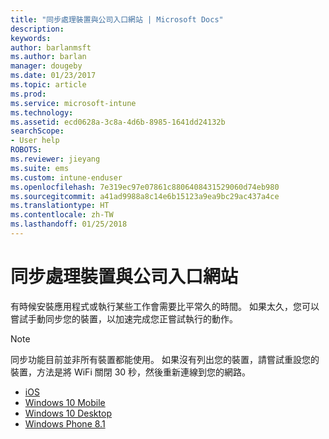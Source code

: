 ```yaml
---
title: "同步處理裝置與公司入口網站 | Microsoft Docs"
description: 
keywords: 
author: barlanmsft
ms.author: barlan
manager: dougeby
ms.date: 01/23/2017
ms.topic: article
ms.prod: 
ms.service: microsoft-intune
ms.technology: 
ms.assetid: ecd0628a-3c8a-4d6b-8985-1641dd24132b
searchScope:
- User help
ROBOTS: 
ms.reviewer: jieyang
ms.suite: ems
ms.custom: intune-enduser
ms.openlocfilehash: 7e319ec97e07861c8806408431529060d74eb980
ms.sourcegitcommit: a41ad9988a8c14e6b15123a9ea9bc29ac437a4ce
ms.translationtype: HT
ms.contentlocale: zh-TW
ms.lasthandoff: 01/25/2018
---
```

# <a name="sync-your-device-with-the-company-portal-website"></a>同步處理裝置與公司入口網站

有時候安裝應用程式或執行某些工作會需要比平常久的時間。 如果太久，您可以嘗試手動同步您的裝置，以加速完成您正嘗試執行的動作。

> [!Note]
> 同步功能目前並非所有裝置都能使用。 如果沒有列出您的裝置，請嘗試重設您的裝置，方法是將 WiFi 關閉 30 秒，然後重新連線到您的網路。

* [iOS](sync-your-device-manually-ios.md)
* [Windows 10 Mobile](sync-your-device-manually-windows.md#windows-10-mobile)
* [Windows 10 Desktop](sync-your-device-manually-windows.md#windows-10-desktop)
* [Windows Phone 8.1](sync-your-device-manually-windows.md#windows-phone-81)

